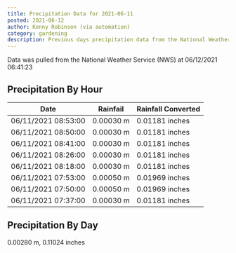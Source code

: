 ```yaml
---
title: Precipitation Data for 2021-06-11
posted: 2021-06-12
author: Kenny Robinson (via automation)
category: gardening
description: Previous days precipitation data from the National Weather Service on 06/12/2021 06:41:23
---
```


Data was pulled from the National Weather Service (NWS) at 06/12/2021 06:41:23

## Precipitation By Hour

|Date|Rainfail|Rainfall Converted|
---|---|---
|06/11/2021 08:53:00|0.00030 m|0.01181 inches|
|06/11/2021 08:50:00|0.00030 m|0.01181 inches|
|06/11/2021 08:41:00|0.00030 m|0.01181 inches|
|06/11/2021 08:26:00|0.00030 m|0.01181 inches|
|06/11/2021 08:18:00|0.00030 m|0.01181 inches|
|06/11/2021 07:53:00|0.00050 m|0.01969 inches|
|06/11/2021 07:50:00|0.00050 m|0.01969 inches|
|06/11/2021 07:37:00|0.00030 m|0.01181 inches|

## Precipitation By Day

0.00280 m, 0.11024 inches

